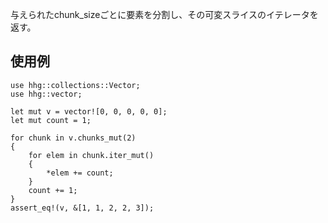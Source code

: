 与えられたchunk_sizeごとに要素を分割し、その可変スライスのイテレータを返す。

## 使用例

```
use hhg::collections::Vector;
use hhg::vector;

let mut v = vector![0, 0, 0, 0, 0];
let mut count = 1;

for chunk in v.chunks_mut(2)
{
    for elem in chunk.iter_mut()
    {
        *elem += count;
    }
    count += 1;
}
assert_eq!(v, &[1, 1, 2, 2, 3]);
```
